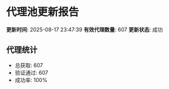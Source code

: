# 代理池更新报告

**更新时间**: 2025-08-17 23:47:39
**有效代理数量**: 607
**更新状态**:  成功

## 代理统计
- 总获取: 607
- 验证通过: 607
- 成功率: 100%
